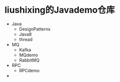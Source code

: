 # liushixing的Javademo仓库

- Java
  - DesignPatterns
  - Java8
  - thread
- MQ
  - Kafka
  - MQdemo
  - RabbitMQ
- RPC
  - RPCdemo
- 